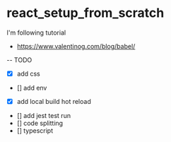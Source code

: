# react_setup_from_scratch

I'm following tutorial 
- https://www.valentinog.com/blog/babel/




-- TODO
- [x] add css
- [] add env
- [x] add local build hot reload
- [] add jest test run
- [] code splitting
- [] typescript
